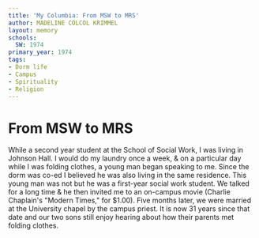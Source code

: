 ```yaml
---
title: 'My Columbia: From MSW to MRS'
author: MADELINE COLCOL KRIMMEL
layout: memory
schools:
  SW: 1974
primary_year: 1974
tags:
- Dorm life
- Campus
- Spirituality
- Religion
---
```

# From MSW to MRS

While a second year student at the School of Social Work, I was living in Johnson Hall.  I would do my laundry once a week, & on a particular day while I was folding clothes, a young man began speaking to me.  Since the dorm was co-ed I believed he was also living in the same residence.  This young man was not but he was a first-year social work student.  We talked for a long time & he then invited me to an on-campus movie (Charlie Chaplain's  "Modern Times," for $1.00).  Five months later, we were married at the University chapel by the campus priest.  It is now 31 years since that date and our two sons still enjoy hearing about how their parents met folding clothes.
